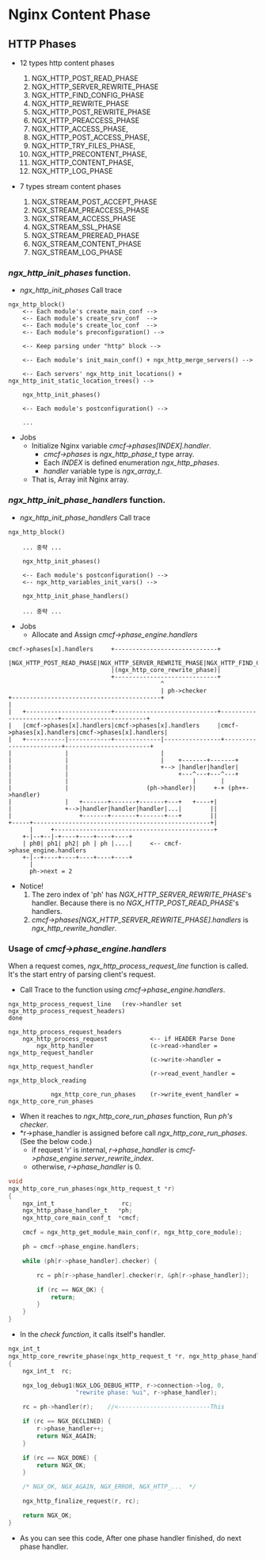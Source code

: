 
# Nginx Content Phase

## HTTP Phases

* 12 types http content phases
	1. NGX_HTTP_POST_READ_PHASE
	2. NGX_HTTP_SERVER_REWRITE_PHASE
	3. NGX_HTTP_FIND_CONFIG_PHASE
	4. NGX_HTTP_REWRITE_PHASE
	5. NGX_HTTP_POST_REWRITE_PHASE
	6. NGX_HTTP_PREACCESS_PHASE
	7. NGX_HTTP_ACCESS_PHASE,
	8. NGX_HTTP_POST_ACCESS_PHASE,
	9. NGX_HTTP_TRY_FILES_PHASE,
	10. NGX_HTTP_PRECONTENT_PHASE,
	11. NGX_HTTP_CONTENT_PHASE,
	12. NGX_HTTP_LOG_PHASE

* 7 types stream content phases
	1. NGX_STREAM_POST_ACCEPT_PHASE
	2. NGX_STREAM_PREACCESS_PHASE
    3. NGX_STREAM_ACCESS_PHASE
    4. NGX_STREAM_SSL_PHASE
    5. NGX_STREAM_PREREAD_PHASE
    6. NGX_STREAM_CONTENT_PHASE
    7. NGX_STREAM_LOG_PHASE
 

### *ngx_http_init_phases* function.

* *ngx_http_init_phases* Call trace

```
ngx_http_block()
	<-- Each module's create_main_conf -->
	<-- Each module's create_srv_conf  -->
	<-- Each module's create_loc_conf  -->
	<-- Each module's preconfiguration() -->

	<-- Keep parsing under "http" block -->

	<-- Each module's init_main_conf() + ngx_http_merge_servers() -->

	<-- Each servers' ngx_http_init_locations() + ngx_http_init_static_location_trees() -->

	ngx_http_init_phases()

	<-- Each module's postconfiguration() -->

	...
```

* Jobs
	* Initialize Nginx variable *cmcf->phases[INDEX].handler*.
		* *cmcf->phases* is *ngx_http_phase_t* type array.
		* Each *INDEX* is defined enumeration *ngx_http_phases*.
		* *handler* variable type is *ngx_array_t*.
	* That is, Array init Nginx array.

### *ngx_http_init_phase_handlers* function.

* *ngx_http_init_phase_handlers* Call trace

```
ngx_http_block()

	... 중략 ...

	ngx_http_init_phases()

	<-- Each module's postconfiguration() -->
	<-- ngx_http_variables_init_vars() -->

	ngx_http_init_phase_handlers()

	... 중략 ...
```

* Jobs
	* Allocate and Assign *cmcf->phase_engine.handlers*

```
cmcf->phases[x].handlers     +-----------------------------+
	|NGX_HTTP_POST_READ_PHASE|NGX_HTTP_SERVER_REWRITE_PHASE|NGX_HTTP_FIND_CONFIG_PHASE|NGX_HTTP_REWRITE_PHASE|
							 |(ngx_http_core_rewrite_phase)|
							 +-----------------------------+
										   ^
										   | ph->checker 
+------------------------------------------+
|
|   +------------------------+-----------------------------+------------------------+------------------------+
|   |cmcf->phases[x].handlers|cmcf->phases[x].handlers     |cmcf->phases[x].handlers|cmcf->phases[x].handlers|
|   +-----------|------------+-------------|----------------+------------------------+------------------------+
|    			|						   |
|    			|						   |	+-------+-------+
|    			|						   +--> |handler|handler|
|	    		|						    	+---^---+---^---+
|         		|									|       |
|    			|					   (ph->handler)|     +-+ (ph++->handler)
|    			|   +-------+-------+-------+---+   +----+|
|    			+-->|handler|handler|handler|...|		 ||
|   				+-------+-------+-------+---+		 ||
+-----+--------------------------------------------------+|
	  |     +---------------------------------------------+
	+-|--+--|-+----+----+----+----+	
	| ph0| ph1| ph2| ph | ph |....|		<-- cmcf->phase_engine.handlers
	+-|--+----+----+----+----+----+
	  |
	  ph->next = 2

```

* Notice!
	1. The zero index of 'ph' has *NGX_HTTP_SERVER_REWRITE_PHASE*'s handler.
	   Because there is no *NGX_HTTP_POST_READ_PHASE*'s handlers.
	2. *cmcf->phases[NGX_HTTP_SERVER_REWRITE_PHASE].handlers* is *ngx_http_rewrite_handler*.

### Usage of *cmcf->phase_engine.handlers*

When a request comes, *ngx_http_process_request_line* function is called.
It's the start entry of parsing client's request.

* Call Trace to the function using *cmcf->phase_engine.handlers*.

```
ngx_http_process_request_line	(rev->handler set ngx_http_process_request_headers)
done

ngx_http_process_request_headers			
	ngx_http_process_request			<-- if HEADER Parse Done
		ngx_http_handler				(c->read->handler = ngx_http_request_handler
										(c->write->handler = ngx_http_request_handler
										(r->read_event_handler = ngx_http_block_reading

			ngx_http_core_run_phases	(r->write_event_handler = ngx_http_core_run_phases
```

* When it reaches to *ngx_http_core_run_phases* function, Run *ph's checker*.
* *r->phase_handler is assigned before call *ngx_http_core_run_phases*. (See the below code.)
	* if request 'r' is internal, *r->phase_handler* is *cmcf->phase_engine.server_rewrite_index*.
	* otherwise, *r->phase_handler* is 0.

```c
void
ngx_http_core_run_phases(ngx_http_request_t *r)
{
    ngx_int_t                   rc;
    ngx_http_phase_handler_t   *ph;
    ngx_http_core_main_conf_t  *cmcf;

    cmcf = ngx_http_get_module_main_conf(r, ngx_http_core_module);

    ph = cmcf->phase_engine.handlers;

    while (ph[r->phase_handler].checker) {

        rc = ph[r->phase_handler].checker(r, &ph[r->phase_handler]);

        if (rc == NGX_OK) {
            return;
        }
    }
}
```

* In the *check function*, it calls itself's handler.

```c
ngx_int_t
ngx_http_core_rewrite_phase(ngx_http_request_t *r, ngx_http_phase_handler_t *ph)
{
    ngx_int_t  rc;

    ngx_log_debug1(NGX_LOG_DEBUG_HTTP, r->connection->log, 0,
                   "rewrite phase: %ui", r->phase_handler);

    rc = ph->handler(r);	//<--------------------------This

    if (rc == NGX_DECLINED) {
        r->phase_handler++;
        return NGX_AGAIN;
    }

    if (rc == NGX_DONE) {
        return NGX_OK;
    }

    /* NGX_OK, NGX_AGAIN, NGX_ERROR, NGX_HTTP_...  */

    ngx_http_finalize_request(r, rc);

    return NGX_OK;
}
```

* As you can see this code, After one phase handler finished, do next phase handler.
